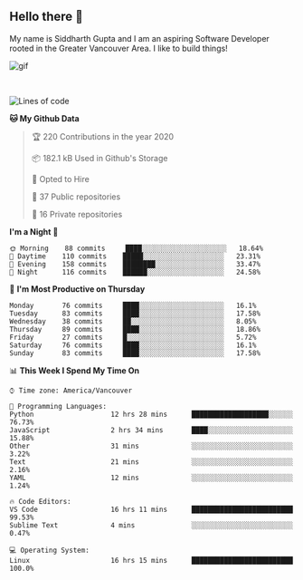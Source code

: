 ## Hello there :wave:

My name is Siddharth Gupta and I am an aspiring Software Developer rooted in the Greater Vancouver Area. I like to build things!

![gif](https://github.com/siddg97/siddg97/blob/master/dino.gif)

<br>

<!--START_SECTION:waka-->
![Lines of code](https://img.shields.io/badge/From%20Hello%20World%20I%27ve%20Written-11.2%20million%20Lines%20of%20code-blue)

**🐱 My Github Data** 

> 🏆 220 Contributions in the year 2020
 > 
> 📦 182.1 kB Used in Github's Storage 
 > 
> 💼 Opted to Hire
 > 
> 📜 37 Public repositories
 > 
> 🔑 16 Private repositories 

**I'm a Night 🦉** 

```text
🌞 Morning    88 commits     ████░░░░░░░░░░░░░░░░░░░░░   18.64% 
🌆 Daytime    110 commits    █████░░░░░░░░░░░░░░░░░░░░   23.31% 
🌃 Evening    158 commits    ████████░░░░░░░░░░░░░░░░░   33.47% 
🌙 Night      116 commits    ██████░░░░░░░░░░░░░░░░░░░   24.58%

```
📅 **I'm Most Productive on Thursday** 

```text
Monday       76 commits     ████░░░░░░░░░░░░░░░░░░░░░   16.1% 
Tuesday      83 commits     ████░░░░░░░░░░░░░░░░░░░░░   17.58% 
Wednesday    38 commits     ██░░░░░░░░░░░░░░░░░░░░░░░   8.05% 
Thursday     89 commits     ████░░░░░░░░░░░░░░░░░░░░░   18.86% 
Friday       27 commits     █░░░░░░░░░░░░░░░░░░░░░░░░   5.72% 
Saturday     76 commits     ████░░░░░░░░░░░░░░░░░░░░░   16.1% 
Sunday       83 commits     ████░░░░░░░░░░░░░░░░░░░░░   17.58%

```


📊 **This Week I Spend My Time On** 

```text
⌚︎ Time zone: America/Vancouver

💬 Programming Languages: 
Python                   12 hrs 28 mins      ███████████████████░░░░░░   76.73% 
JavaScript               2 hrs 34 mins       ████░░░░░░░░░░░░░░░░░░░░░   15.88% 
Other                    31 mins             ░░░░░░░░░░░░░░░░░░░░░░░░░   3.22% 
Text                     21 mins             ░░░░░░░░░░░░░░░░░░░░░░░░░   2.16% 
YAML                     12 mins             ░░░░░░░░░░░░░░░░░░░░░░░░░   1.24%

🔥 Code Editors: 
VS Code                  16 hrs 11 mins      █████████████████████████   99.53% 
Sublime Text             4 mins              ░░░░░░░░░░░░░░░░░░░░░░░░░   0.47%

💻 Operating System: 
Linux                    16 hrs 15 mins      █████████████████████████   100.0%

```


<!--END_SECTION:waka-->



